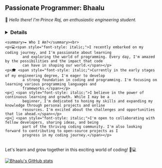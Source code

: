 <h2 style="align-self: center;">Passionate Programmer: Bhaalu</h2>

👋 <span style="font-style: italic;">Hello there! I'm Prince Raj, an enthusiastic engineering student.</span>

### <details>
    <summary>✒️ Who I Am?</summary><br>
    <p>💻<span style="font-style: italic;">I recently embarked on my coding journey, and I'm passionate about learning
            and exploring the world of programming. Every day, I'm amazed by the possibilities and the impact that code
            can have in shaping our world.</span></p>
    <p>🎓 <span style="font-style: italic;">Currently in the early stages of my engineering degree, I'm eager to develop
            a strong foundation in coding and programming. I'm focusing on learning various programming languages and
            frameworks.</span></p>
    <p>🌟 <span style="font-style: italic;">I believe in the power of continuous learning and growth. While I may be a
            beginner, I'm dedicated to honing my skills and expanding my knowledge through personal projects and online
            resources. I'm excited about the challenges and opportunities that lie ahead.</span></p>
    <p>🚀 <span style="font-style: italic;">I'm open to collaborating with fellow developers, sharing ideas, and being
            part of the thriving coding community. I'm also looking forward to contributing to open-source projects as I
            progress in my coding journey.</span></p>
</details>
<br>
Let's learn and grow together in this exciting world of coding! 🌈💻


[![Bhaalu's GitHub
stats](https://github-readme-stats.vercel.app/api?username=Bhaalu-69)](https://github.com/anuraghazra/github-readme-stats)
